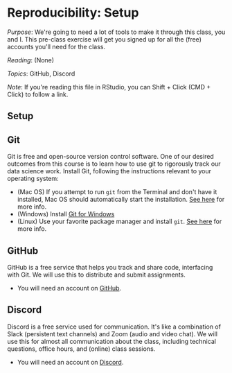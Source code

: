 
# Reproducibility: Setup

*Purpose*: We're going to need a lot of tools to make it through this class, you and I. This pre-class exercise will get you signed up for all the (free) accounts you'll need for the class.

*Reading*: (None)

*Topics*: GitHub, Discord

*Note*: If you're reading this file in RStudio, you can Shift + Click (CMD + Click) to follow a link.

## Setup
<!-- -------------------------------------------------- -->

## Git
<!-- ------------------------- -->

Git is free and open-source version control software. One of our desired outcomes from this course is to learn how to use git to rigorously track our data science work. Install Git, following the instructions relevant to your operating system:

- (Mac OS) If you attempt to run `git` from the Terminal and don't have it installed, Mac OS should automatically start the installation. [See here](https://git-scm.com/book/en/v2/Getting-Started-Installing-Git) for more info.
- (Windows) Install [Git for Windows](https://gitforwindows.org/)
- (Linux) Use your favorite package manager and install `git`. [See here](https://git-scm.com/book/en/v2/Getting-Started-Installing-Git) for more info.

## GitHub
<!-- ------------------------- -->

GitHub is a free service that helps you track and share code, interfacing with Git. We will use this to distribute and submit assignments.

- You will need an account on [GitHub](https://github.com/).

## Discord
<!-- ------------------------- -->

Discord is a free service used for communication. It's like a combination of Slack (persistent text channels) and Zoom (audio and video chat). We will use this for almost all communication about the class, including technical questions, office hours, and (online) class sessions.

- You will need an account on [Discord](https://discord.com/).

<!-- include-exit-ticket -->
